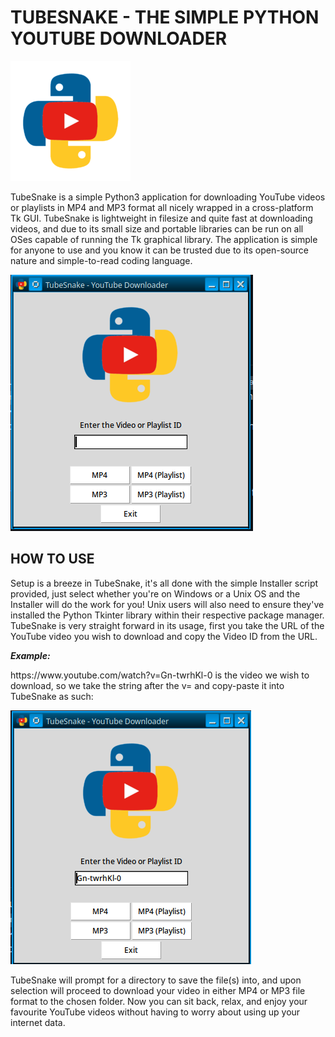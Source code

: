 # TUBESNAKE - THE SIMPLE PYTHON YOUTUBE DOWNLOADER

![TubeSnake Logo](logo.png)

<p>TubeSnake is a simple Python3 application for downloading YouTube videos or playlists in MP4 and MP3 format all nicely wrapped in a cross-platform Tk GUI. TubeSnake is lightweight in filesize and quite fast at downloading videos, and due to its small size and portable libraries can be run on all OSes capable of running the Tk graphical library. The application is simple for anyone to use and you know it can be trusted due to its open-source nature and simple-to-read coding language.</p>

![TubeSnake](guiv2.png)

## HOW TO USE

<p>Setup is a breeze in TubeSnake, it's all done with the simple Installer script provided, just select whether you're on Windows or a Unix OS and the Installer will do the work for you! Unix users will also need to ensure they've installed the Python Tkinter library within their respective package manager. TubeSnake is very straight forward in its usage, first you take the URL of the YouTube video you wish to download and copy the Video ID from the URL.</p>

***Example:***
<p>https://www.youtube.com/watch?v=Gn-twrhKl-0 is the video we wish to download, so we take the string after the v= and copy-paste it into TubeSnake as such:</p>

![Downloading a video in TubeSnake](demov2.png)

<p>TubeSnake will prompt for a directory to save the file(s) into, and upon selection will proceed to download your video in either MP4 or MP3 file format to the chosen folder. Now you can sit back, relax, and enjoy your favourite YouTube videos without having to worry about using up your internet data.</p>
